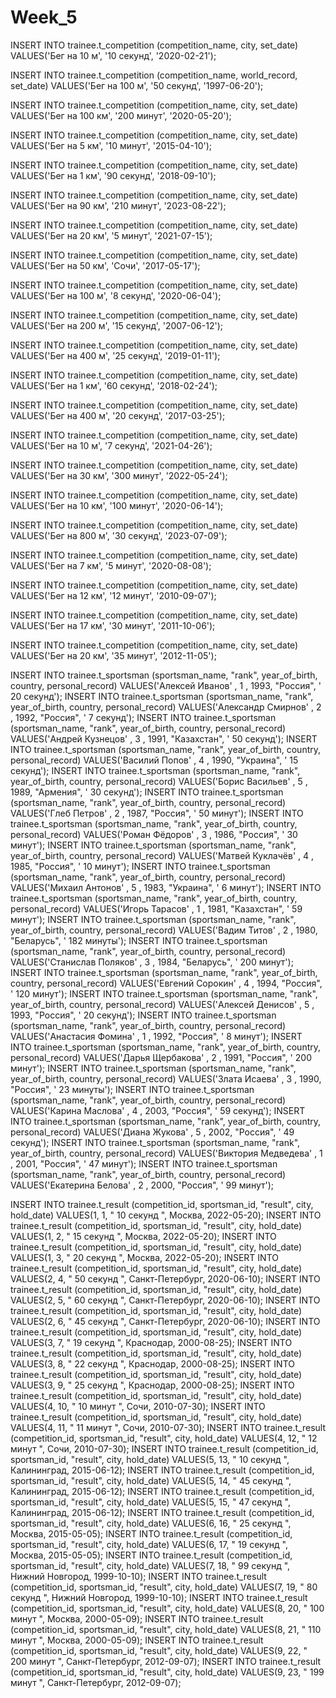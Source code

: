 # Week_5

INSERT INTO trainee.t_competition
(competition_name, city, set_date)
VALUES('Бег на 10 м', '10 секунд', '2020-02-21');

INSERT INTO trainee.t_competition
(competition_name, world_record, set_date)
VALUES('Бег на 100 м', '50 секунд', '1997-06-20');


INSERT INTO trainee.t_competition
(competition_name, city, set_date)
VALUES('Бег на 100 км', '200 минут', '2020-05-20');

INSERT INTO trainee.t_competition
(competition_name, city, set_date)
VALUES('Бег на 5 км', '10 минут', '2015-04-10');

INSERT INTO trainee.t_competition
(competition_name, city, set_date)
VALUES('Бег на 1 км', '90 секунд', '2018-09-10');

INSERT INTO trainee.t_competition
(competition_name, city, set_date)
VALUES('Бег на 90 км', '210 минут', '2023-08-22');

INSERT INTO trainee.t_competition
(competition_name, city, set_date)
VALUES('Бег на 20 км', '5 минут', '2021-07-15');

INSERT INTO trainee.t_competition
(competition_name, city, set_date)
VALUES('Бег на 50 км', 'Сочи', '2017-05-17');

INSERT INTO trainee.t_competition
(competition_name, city, set_date)
VALUES('Бег на 100 м', '8 секунд', '2020-06-04');

INSERT INTO trainee.t_competition
(competition_name, city, set_date)
VALUES('Бег на 200 м', '15 секунд', '2007-06-12');

INSERT INTO trainee.t_competition
(competition_name, city, set_date)
VALUES('Бег на 400 м', '25 секунд', '2019-01-11');

INSERT INTO trainee.t_competition
(competition_name, city, set_date)
VALUES('Бег на 1 км', '60 секунд', '2018-02-24');

INSERT INTO trainee.t_competition
(competition_name, city, set_date)
VALUES('Бег на 400 м', '20 секунд', '2017-03-25');

INSERT INTO trainee.t_competition
(competition_name, city, set_date)
VALUES('Бег на 10 м', '7 секунд', '2021-04-26');

INSERT INTO trainee.t_competition
(competition_name, city, set_date)
VALUES('Бег на 30 км', '300 минут', '2022-05-24');

INSERT INTO trainee.t_competition
(competition_name, city, set_date)
VALUES('Бег на 10 км', '100 минут', '2020-06-14');

INSERT INTO trainee.t_competition
(competition_name, city, set_date)
VALUES('Бег на 800 м', '30 секунд', '2023-07-09');

INSERT INTO trainee.t_competition
(competition_name, city, set_date)
VALUES('Бег на 7 км', '5 минут', '2020-08-08');

INSERT INTO trainee.t_competition
(competition_name, city, set_date)
VALUES('Бег на 12 км', '12 минут', '2010-09-07');

INSERT INTO trainee.t_competition
(competition_name, city, set_date)
VALUES('Бег на 17 км', '30 минут', '2011-10-06');

INSERT INTO trainee.t_competition
(competition_name, city, set_date)
VALUES('Бег на 20 км', '35 минут', '2012-11-05');

INSERT INTO trainee.t_sportsman
(sportsman_name, "rank", year_of_birth, country, personal_record)
VALUES('Алексей Иванов' , 1 , 1993, "Россия", ' 20 секунд');
INSERT INTO trainee.t_sportsman
(sportsman_name, "rank", year_of_birth, country, personal_record)
VALUES('Александр Смирнов' , 2 , 1992, "Россия", ' 7 секунд');
INSERT INTO trainee.t_sportsman
(sportsman_name, "rank", year_of_birth, country, personal_record)
VALUES('Андрей Кузнецов' , 3 , 1991, "Казахстан", ' 50 секунд');
INSERT INTO trainee.t_sportsman
(sportsman_name, "rank", year_of_birth, country, personal_record)
VALUES('Василий Попов' , 4 , 1990, "Украина", ' 15 секунд');
INSERT INTO trainee.t_sportsman
(sportsman_name, "rank", year_of_birth, country, personal_record)
VALUES('Борис Васильев' , 5 , 1989, "Армения", ' 30 секунд');
INSERT INTO trainee.t_sportsman
(sportsman_name, "rank", year_of_birth, country, personal_record)
VALUES('Глеб Петров' , 2 , 1987, "Россия", ' 50 минут');
INSERT INTO trainee.t_sportsman
(sportsman_name, "rank", year_of_birth, country, personal_record)
VALUES('Роман Фёдоров' , 3 , 1986, "Россия", ' 30 минут');
INSERT INTO trainee.t_sportsman
(sportsman_name, "rank", year_of_birth, country, personal_record)
VALUES('Матвей Куклачёв' , 4 , 1985, "Россия", ' 10 минут');
INSERT INTO trainee.t_sportsman
(sportsman_name, "rank", year_of_birth, country, personal_record)
VALUES('Михаил Антонов' , 5 , 1983, "Украина", ' 6 минут');
INSERT INTO trainee.t_sportsman
(sportsman_name, "rank", year_of_birth, country, personal_record)
VALUES('Игорь Тарасов' , 1 , 1981, "Казахстан", ' 59 минут');
INSERT INTO trainee.t_sportsman
(sportsman_name, "rank", year_of_birth, country, personal_record)
VALUES('Вадим Титов' , 2 , 1980, "Беларусь", ' 182 минуты');
INSERT INTO trainee.t_sportsman
(sportsman_name, "rank", year_of_birth, country, personal_record)
VALUES('Станислав Поляков' , 3 , 1984, "Беларусь", ' 200 минут');
INSERT INTO trainee.t_sportsman
(sportsman_name, "rank", year_of_birth, country, personal_record)
VALUES('Евгений Сорокин' , 4 , 1994, "Россия", ' 120 минут');
INSERT INTO trainee.t_sportsman
(sportsman_name, "rank", year_of_birth, country, personal_record)
VALUES('Алексей Денисов' , 5 , 1993, "Россия", ' 20 секунд');
INSERT INTO trainee.t_sportsman
(sportsman_name, "rank", year_of_birth, country, personal_record)
VALUES('Анастасия Фомина' , 1 , 1992, "Россия", ' 8 минут');
INSERT INTO trainee.t_sportsman
(sportsman_name, "rank", year_of_birth, country, personal_record)
VALUES('Дарья Щербакова' , 2 , 1991, "Россия", ' 200 минут');
INSERT INTO trainee.t_sportsman
(sportsman_name, "rank", year_of_birth, country, personal_record)
VALUES('Злата Исаева' , 3 , 1990, "Россия", ' 23 минуты');
INSERT INTO trainee.t_sportsman
(sportsman_name, "rank", year_of_birth, country, personal_record)
VALUES('Карина Маслова' , 4 , 2003, "Россия", ' 59 секунд');
INSERT INTO trainee.t_sportsman
(sportsman_name, "rank", year_of_birth, country, personal_record)
VALUES('Диана Жукова' , 5 , 2002, "Россия", ' 49 секунд');
INSERT INTO trainee.t_sportsman
(sportsman_name, "rank", year_of_birth, country, personal_record)
VALUES('Виктория Медведева' , 1 , 2001, "Россия", ' 47 минут');
INSERT INTO trainee.t_sportsman
(sportsman_name, "rank", year_of_birth, country, personal_record)
VALUES('Екатерина Белова' , 2 , 2000, "Россия", ' 99 минут');

INSERT INTO trainee.t_result
(competition_id, sportsman_id, "result", city, hold_date)
VALUES(1, 1, " 10 секунд ", Москва, 2022-05-20);
INSERT INTO trainee.t_result
(competition_id, sportsman_id, "result", city, hold_date)
VALUES(1, 2, " 15 секунд ", Москва, 2022-05-20);
INSERT INTO trainee.t_result
(competition_id, sportsman_id, "result", city, hold_date)
VALUES(1, 3, " 20 секунд ", Москва, 2022-05-20);
INSERT INTO trainee.t_result
(competition_id, sportsman_id, "result", city, hold_date)
VALUES(2, 4, " 50 секунд ", Санкт-Петербург, 2020-06-10);
INSERT INTO trainee.t_result
(competition_id, sportsman_id, "result", city, hold_date)
VALUES(2, 5, " 60 секунд ", Санкт-Петербург, 2020-06-10);
INSERT INTO trainee.t_result
(competition_id, sportsman_id, "result", city, hold_date)
VALUES(2, 6, " 45 секунд ", Санкт-Петербург, 2020-06-10);
INSERT INTO trainee.t_result
(competition_id, sportsman_id, "result", city, hold_date)
VALUES(3, 7, " 19 секунд ", Краснодар, 2000-08-25);
INSERT INTO trainee.t_result
(competition_id, sportsman_id, "result", city, hold_date)
VALUES(3, 8, " 22 секунд ", Краснодар, 2000-08-25);
INSERT INTO trainee.t_result
(competition_id, sportsman_id, "result", city, hold_date)
VALUES(3, 9, " 25 секунд ", Краснодар, 2000-08-25);
INSERT INTO trainee.t_result
(competition_id, sportsman_id, "result", city, hold_date)
VALUES(4, 10, " 10 минут ", Сочи, 2010-07-30);
INSERT INTO trainee.t_result
(competition_id, sportsman_id, "result", city, hold_date)
VALUES(4, 11, " 11 минут ", Сочи, 2010-07-30);
INSERT INTO trainee.t_result
(competition_id, sportsman_id, "result", city, hold_date)
VALUES(4, 12, " 12 минут ", Сочи, 2010-07-30);
INSERT INTO trainee.t_result
(competition_id, sportsman_id, "result", city, hold_date)
VALUES(5, 13, " 10 секунд ", Калининград, 2015-06-12);
INSERT INTO trainee.t_result
(competition_id, sportsman_id, "result", city, hold_date)
VALUES(5, 14, " 45 секунд ", Калининград, 2015-06-12);
INSERT INTO trainee.t_result
(competition_id, sportsman_id, "result", city, hold_date)
VALUES(5, 15, " 47 секунд ", Калининград, 2015-06-12);
INSERT INTO trainee.t_result
(competition_id, sportsman_id, "result", city, hold_date)
VALUES(6, 16, " 25 секунд ", Москва, 2015-05-05);
INSERT INTO trainee.t_result
(competition_id, sportsman_id, "result", city, hold_date)
VALUES(6, 17, " 19 секунд ", Москва, 2015-05-05);
INSERT INTO trainee.t_result
(competition_id, sportsman_id, "result", city, hold_date)
VALUES(7, 18, " 99 секунд ", Нижний Новгород, 1999-10-10);
INSERT INTO trainee.t_result
(competition_id, sportsman_id, "result", city, hold_date)
VALUES(7, 19, " 80 секунд ", Нижний Новгород, 1999-10-10);
INSERT INTO trainee.t_result
(competition_id, sportsman_id, "result", city, hold_date)
VALUES(8, 20, " 100 минут ", Москва, 2000-05-09);
INSERT INTO trainee.t_result
(competition_id, sportsman_id, "result", city, hold_date)
VALUES(8, 21, " 110 минут ", Москва, 2000-05-09);
INSERT INTO trainee.t_result
(competition_id, sportsman_id, "result", city, hold_date)
VALUES(9, 22, " 200 минут ", Санкт-Петербург, 2012-09-07);
INSERT INTO trainee.t_result
(competition_id, sportsman_id, "result", city, hold_date)
VALUES(9, 23, " 199 минут ", Санкт-Петербург, 2012-09-07);
